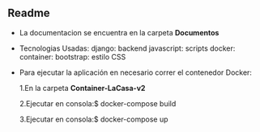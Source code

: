 ## Readme

- La documentacion se encuentra en la carpeta **Documentos**
- Tecnologias Usadas:
  django: backend
  javascript: scripts
  docker: container:
  bootstrap: estilo CSS
  
- Para ejecutar la aplicación en necesario correr el contenedor Docker:

    1.En la carpeta **Container-LaCasa-v2**

    2.Ejecutar en consola:$ docker-compose build

    3.Ejecutar en consola:$ docker-compose up
